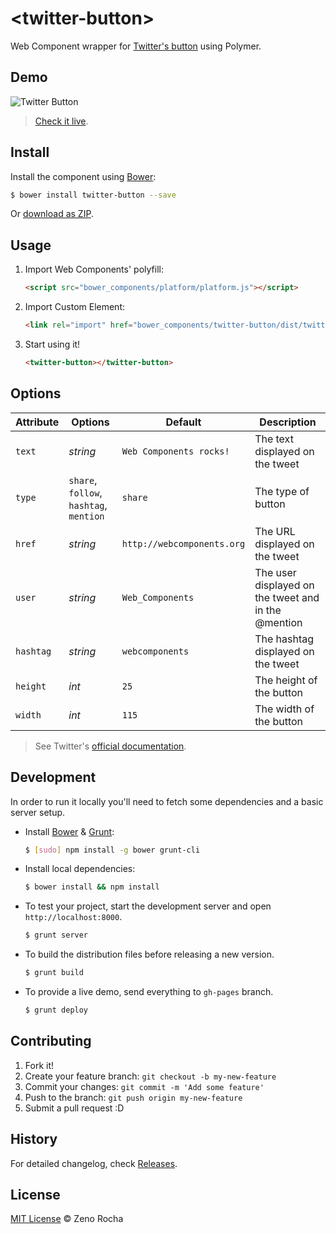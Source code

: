 # &lt;twitter-button&gt;

Web Component wrapper for [Twitter's button](https://twitter.com/about/resources/buttons#tweet) using Polymer.

## Demo

![Twitter Button](http://zno.io/QtuS/twitter-element.png)

> [Check it live](http://zenorocha.github.io/twitter-button).

## Install

Install the component using [Bower](http://bower.io/):

```sh
$ bower install twitter-button --save
```

Or [download as ZIP](https://github.com/zenorocha/twitter-button/archive/master.zip).

## Usage

1. Import Web Components' polyfill:

    ```html
    <script src="bower_components/platform/platform.js"></script>
    ```

2. Import Custom Element:

    ```html
    <link rel="import" href="bower_components/twitter-button/dist/twitter-button.html">
    ```

3. Start using it!

    ```html
    <twitter-button></twitter-button>
    ```

## Options

Attribute | Options       | Default                    | Description
---       | ---           | ---                        | ---
`text`    | *string*      | `Web Components rocks!`   | The text displayed on the tweet
`type`    | `share`, `follow`, `hashtag`, `mention` | `share`              | The type of button
`href`    | *string*      | `http://webcomponents.org` | The URL displayed on the tweet
`user`    | *string*      | `Web_Components`                | The user displayed on the tweet and in the @mention
`hashtag` | *string*          | `webcomponents`           | The hashtag displayed on the tweet
`height`  | *int*         | `25`                       | The height of the button
`width`   | *int*         | `115`                      | The width of the button

> See Twitter's [official documentation](https://twitter.com/about/resources/buttons).

## Development

In order to run it locally you'll need to fetch some dependencies and a basic server setup.

* Install [Bower](http://bower.io/) & [Grunt](http://gruntjs.com/):

    ```sh
    $ [sudo] npm install -g bower grunt-cli
    ```

* Install local dependencies:

    ```sh
    $ bower install && npm install
    ```

* To test your project, start the development server and open `http://localhost:8000`.

    ```sh
    $ grunt server
    ```

* To build the distribution files before releasing a new version.

    ```sh
    $ grunt build
    ```

* To provide a live demo, send everything to `gh-pages` branch.

    ```sh
    $ grunt deploy
    ```

## Contributing

1. Fork it!
2. Create your feature branch: `git checkout -b my-new-feature`
3. Commit your changes: `git commit -m 'Add some feature'`
4. Push to the branch: `git push origin my-new-feature`
5. Submit a pull request :D

## History

For detailed changelog, check [Releases](https://github.com/zenorocha/twitter-button/releases).

## License

[MIT License](http://zenorocha.mit-license.org/) © Zeno Rocha
